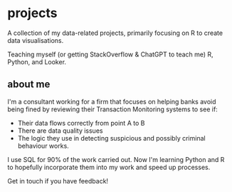 # projects
A collection of my data-related projects, primarily focusing on R to create data visualisations.

Teaching myself (or getting StackOverflow & ChatGPT to teach me) R, Python, and Looker.

## about me
I'm a consultant working for a firm that focuses on helping banks avoid being fined by reviewing their Transaction Monitoring systems to see if:
* Their data flows correctly from point A to B
* There are data quality issues
* The logic they use in detecting suspicious and possibly criminal behaviour works.

I use SQL for 90% of the work carried out. Now I'm learning Python and R to hopefully incorporate them into my work and speed up processes.

Get in touch if you have feedback!
